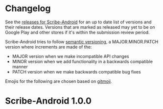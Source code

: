 # Changelog

See the [releases for Scribe-Android](https://github.com/scribe-org/Scribe-Android/releases) for an up to date list of versions and their release dates. Versions that are marked as released may yet to be on Google Play and other stores if it's within the submission review period.

Scribe-Android tries to follow [semantic versioning](https://semver.org/), a MAJOR.MINOR.PATCH version where increments are made of the:

-   MAJOR version when we make incompatible API changes
-   MINOR version when we add functionality in a backwards compatible manner
-   PATCH version when we make backwards compatible bug fixes

Emojis for the following are chosen based on [gitmoji](https://gitmoji.dev/).

# Scribe-Android 1.0.0
